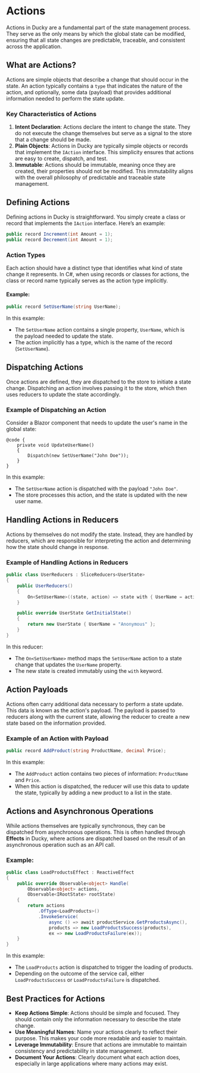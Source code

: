 # Actions

Actions in Ducky are a fundamental part of the state management process. They serve as the only means by which the global state can be modified, ensuring that all state changes are predictable, traceable, and consistent across the application.

## What are Actions?

Actions are simple objects that describe a change that should occur in the state. An action typically contains a `type` that indicates the nature of the action, and optionally, some data (payload) that provides additional information needed to perform the state update.

### Key Characteristics of Actions

1. **Intent Declaration**: Actions declare the intent to change the state. They do not execute the change themselves but serve as a signal to the store that a change should be made.
2. **Plain Objects**: Actions in Ducky are typically simple objects or records that implement the `IAction` interface. This simplicity ensures that actions are easy to create, dispatch, and test.
3. **Immutable**: Actions should be immutable, meaning once they are created, their properties should not be modified. This immutability aligns with the overall philosophy of predictable and traceable state management.

## Defining Actions

Defining actions in Ducky is straightforward. You simply create a class or record that implements the `IAction` interface. Here’s an example:

```csharp
public record Increment(int Amount = 1);
public record Decrement(int Amount = 1);
```

### Action Types

Each action should have a distinct type that identifies what kind of state change it represents. In C#, when using records or classes for actions, the class or record name typically serves as the action type implicitly.

#### Example:

```csharp
public record SetUserName(string UserName);
```

In this example:
- The `SetUserName` action contains a single property, `UserName`, which is the payload needed to update the state.
- The action implicitly has a type, which is the name of the record (`SetUserName`).

## Dispatching Actions

Once actions are defined, they are dispatched to the store to initiate a state change. Dispatching an action involves passing it to the store, which then uses reducers to update the state accordingly.

### Example of Dispatching an Action

Consider a Blazor component that needs to update the user's name in the global state:

```razor
@code {
    private void UpdateUserName()
    {
        Dispatch(new SetUserName("John Doe"));
    }
}
```

In this example:
- The `SetUserName` action is dispatched with the payload `"John Doe"`.
- The store processes this action, and the state is updated with the new user name.

## Handling Actions in Reducers

Actions by themselves do not modify the state. Instead, they are handled by reducers, which are responsible for interpreting the action and determining how the state should change in response.

### Example of Handling Actions in Reducers

```csharp
public class UserReducers : SliceReducers<UserState>
{
    public UserReducers()
    {
        On<SetUserName>((state, action) => state with { UserName = action.UserName });
    }

    public override UserState GetInitialState()
    {
        return new UserState { UserName = "Anonymous" };
    }
}
```

In this reducer:
- The `On<SetUserName>` method maps the `SetUserName` action to a state change that updates the `UserName` property.
- The new state is created immutably using the `with` keyword.

## Action Payloads

Actions often carry additional data necessary to perform a state update. This data is known as the action's payload. The payload is passed to reducers along with the current state, allowing the reducer to create a new state based on the information provided.

### Example of an Action with Payload

```csharp
public record AddProduct(string ProductName, decimal Price);
```

In this example:
- The `AddProduct` action contains two pieces of information: `ProductName` and `Price`.
- When this action is dispatched, the reducer will use this data to update the state, typically by adding a new product to a list in the state.

## Actions and Asynchronous Operations

While actions themselves are typically synchronous, they can be dispatched from asynchronous operations. This is often handled through **Effects** in Ducky, where actions are dispatched based on the result of an asynchronous operation such as an API call.

### Example:

```csharp
public class LoadProductsEffect : ReactiveEffect
{
    public override Observable<object> Handle(
        Observable<object> actions,
        Observable<IRootState> rootState)
    {
        return actions
            .OfType<LoadProducts>()
            .InvokeService(
                async () => await productService.GetProductsAsync(),
                products => new LoadProductsSuccess(products),
                ex => new LoadProductsFailure(ex));
    }
}
```

In this example:
- The `LoadProducts` action is dispatched to trigger the loading of products.
- Depending on the outcome of the service call, either `LoadProductsSuccess` or `LoadProductsFailure` is dispatched.

## Best Practices for Actions

- **Keep Actions Simple**: Actions should be simple and focused. They should contain only the information necessary to describe the state change.
- **Use Meaningful Names**: Name your actions clearly to reflect their purpose. This makes your code more readable and easier to maintain.
- **Leverage Immutability**: Ensure that actions are immutable to maintain consistency and predictability in state management.
- **Document Your Actions**: Clearly document what each action does, especially in large applications where many actions may exist.
